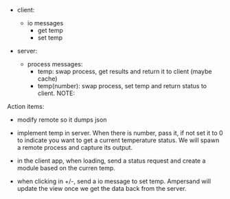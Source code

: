- client:
  - io messages
    + get temp
    + set temp

- server:
  - process messages:
    + temp: swap process, get results and return it to client (maybe cache)
    + temp(number): swap process, set temp and return status to client.
    NOTE:

Action items:

- modify remote so it dumps json
- implement temp in server. When there is number, pass it, if not set it to 0 to indicate
  you want to get a current temperature status.
  We will spawn a remote process and capture its output.

- in the client app, when loading, send a status request and create a module based
  on the curren temp.
- when clicking in +/-, send a io message to set temp. Ampersand will update the
  view once we get the data back from the server.
